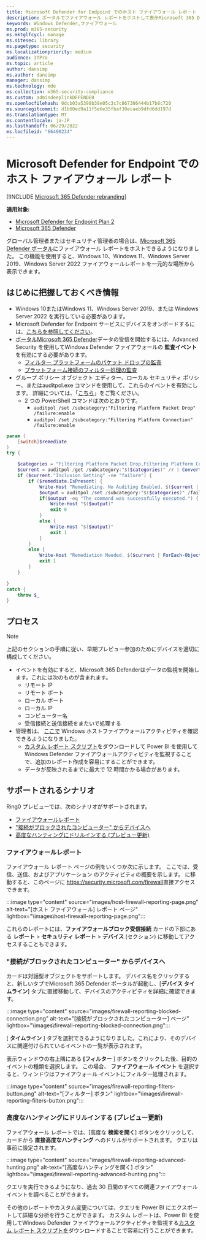 ```yaml
---
title: Microsoft Defender for Endpoint でのホスト ファイアウォール レポート
description: ポータルでファイアウォール レポートをホストして表示Microsoft 365 Defender。
keywords: Windows Defender,ファイアウォール
ms.prod: m365-security
ms.mktglfcycl: manage
ms.sitesec: library
ms.pagetype: security
ms.localizationpriority: medium
audience: ITPro
ms.topic: article
author: dansimp
ms.author: dansimp
manager: dansimp
ms.technology: mde
ms.collection: m365-security-compliance
ms.custom: admindeeplinkDEFENDER
ms.openlocfilehash: 0dcb03a5398b38e05c3c7c867306444b17b8c720
ms.sourcegitcommit: d1b60ed9a11f5e6e35fbaf30ecaeb9dfd6dd197d
ms.translationtype: MT
ms.contentlocale: ja-JP
ms.lasthandoff: 06/29/2022
ms.locfileid: "66490234"
---
```

# <a name="host-firewall-reporting-in-microsoft-defender-for-endpoint"></a>Microsoft Defender for Endpoint でのホスト ファイアウォール レポート

[!INCLUDE [Microsoft 365 Defender rebranding](../../includes/microsoft-defender.md)]

**適用対象:**
- [Microsoft Defender for Endpoint Plan 2](https://go.microsoft.com/fwlink/p/?linkid=2154037)
- [Microsoft 365 Defender](https://go.microsoft.com/fwlink/?linkid=2118804)

グローバル管理者またはセキュリティ管理者の場合は、[Microsoft 365 Defender ポータル](https://security.microsoft.com)にファイアウォール レポートをホストできるようになりました。 この機能を使用すると、Windows 10、Windows 11、Windows Server 2019、Windows Server 2022 ファイアウォールレポートを一元的な場所から表示できます。

## <a name="what-do-you-need-to-know-before-you-begin"></a>はじめに把握しておくべき情報

- Windows 10またはWindows 11、Windows Server 2019、または Windows Server 2022 を実行している必要があります。
- Microsoft Defender for Endpoint サービスにデバイスをオンボードするには、[こちらを参照してください](onboard-configure.md)。
- <a href="https://go.microsoft.com/fwlink/p/?linkid=2077139" target="_blank">ポータルMicrosoft 365 Defender</a>データの受信を開始するには、Advanced Security を使用してWindows Defender ファイアウォールの **監査イベント** を有効にする必要があります。
  - [フィルター プラットフォームのパケット ドロップの監査](/windows/security/threat-protection/auditing/audit-filtering-platform-packet-drop)
  - [プラットフォーム接続のフィルター処理の監査](/windows/security/threat-protection/auditing/audit-filtering-platform-connection)
- グループ ポリシー オブジェクト エディター、ローカル セキュリティ ポリシー、またはauditpol.exe コマンドを使用して、これらのイベントを有効にします。 詳細については、「[こちら](/windows/win32/fwp/auditing-and-logging)」をご覧ください。
  - 2 つの PowerShell コマンドは次のとおりです。
    - `auditpol /set /subcategory:"Filtering Platform Packet Drop" /failure:enable`
    - `auditpol /set /subcategory:"Filtering Platform Connection" /failure:enable`

```powershell
param (
    [switch]$remediate
)
try {

    $categories = "Filtering Platform Packet Drop,Filtering Platform Connection"
    $current = auditpol /get /subcategory:"$($categories)" /r | ConvertFrom-Csv    
    if ($current."Inclusion Setting" -ne "failure") {
        if ($remediate.IsPresent) {
            Write-Host "Remediating. No Auditing Enabled. $($current | ForEach-Object {$_.Subcategory + ":" + $_.'Inclusion Setting' + ";"})"
            $output = auditpol /set /subcategory:"$($categories)" /failure:enable
            if($output -eq "The command was successfully executed.") {
                Write-Host "$($output)"
                exit 0
            }
            else {
                Write-Host "$($output)"
                exit 1
            }
        }
        else {
            Write-Host "Remediation Needed. $($current | ForEach-Object {$_.Subcategory + ":" + $_.'Inclusion Setting' + ";"})."
            exit 1
        }
    }

}
catch {
    throw $_
} 
```

## <a name="the-process"></a>プロセス

> [!NOTE]
> 上記のセクションの手順に従い、早期プレビュー参加のためにデバイスを適切に構成してください。

- イベントを有効にすると、Microsoft 365 Defenderはデータの監視を開始します。これには次のものが含まれます。 
   - リモート IP
   - リモート ポート
   - ローカル ポート
   - ローカル IP
   - コンピューター名
   - 受信接続と送信接続をまたいで処理する
- 管理者は、 [ここで](https://security.microsoft.com/firewall) Windows ホストファイアウォールアクティビティを確認できるようになりました。
   - [カスタム レポート スクリプト](https://github.com/microsoft/MDATP-PowerBI-Templates/tree/master/Firewall)をダウンロードして Power BI を使用してWindows Defender ファイアウォールアクティビティを監視することで、追加のレポート作成を容易にすることができます。
   - データが反映されるまでに最大で 12 時間かかる場合があります。

## <a name="supported-scenarios"></a>サポートされるシナリオ

Ring0 プレビューでは、次のシナリオがサポートされます。

- [ファイアウォールレポート](#firewall-reporting)
- ["接続がブロックされたコンピューター" からデバイスへ](#from-computers-with-a-blocked-connection-to-device)
- [高度なハンティングにドリルインする (プレビュー更新)](#drill-into-advanced-hunting-preview-refresh)

### <a name="firewall-reporting"></a>ファイアウォールレポート

ファイアウォール レポート ページの例をいくつか次に示します。 ここでは、受信、送信、およびアプリケーション のアクティビティの概要を示します。 に移動すると、このページに <https://security.microsoft.com/firewall>直接アクセスできます。

:::image type="content" source="images/host-firewall-reporting-page.png" alt-text="[ホスト ファイアウォール] レポート ページ" lightbox="\images\host-firewall-reporting-page.png":::

これらのレポートには、**ファイアウォールブロック受信接続** カードの下部にある **レポート** > **セキュリティ レポート** > **デバイス** (セクション) に移動してアクセスすることもできます。

### <a name="from-computers-with-a-blocked-connection-to-device"></a>"接続がブロックされたコンピューター" からデバイスへ

カードは対話型オブジェクトをサポートします。 デバイス名をクリックすると、新しいタブでMicrosoft 365 Defender ポータルが起動し、[**デバイス タイムライン**] タブに直接移動して、デバイスのアクティビティを詳細に確認できます。

:::image type="content" source="images/firewall-reporting-blocked-connection.png" alt-text="[接続がブロックされたコンピューター] ページ" lightbox="\images\firewall-reporting-blocked-connection.png":::

[ **タイムライン** ] タブを選択できるようになりました。これにより、そのデバイスに関連付けられているイベントの一覧が表示されます。

表示ウィンドウの右上隅にある **[フィルター** ] ボタンをクリックした後、目的のイベントの種類を選択します。 この場合、 **ファイアウォール イベント** を選択すると、ウィンドウはファイアウォール イベントにフィルター処理されます。

:::image type="content" source="images/firewall-reporting-filters-button.png" alt-text="[フィルター] ボタン" lightbox="\images\firewall-reporting-filters-button.png":::

### <a name="drill-into-advanced-hunting-preview-refresh"></a>高度なハンティングにドリルインする (プレビュー更新)

ファイアウォール レポートでは、[高度な **検索を開く**] ボタンをクリックして、カードから **直接高度なハンティング** へのドリルがサポートされます。 クエリは事前に設定されます。

:::image type="content" source="images/firewall-reporting-advanced-hunting.png" alt-text="[高度なハンティングを開く] ボタン" lightbox="\images\firewall-reporting-advanced-hunting.png":::

クエリを実行できるようになり、過去 30 日間のすべての関連ファイアウォール イベントを調べることができます。

その他のレポートやカスタム変更については、クエリを Power BI にエクスポートして詳細な分析を行うことができます。 カスタム レポートは、Power BI を使用してWindows Defender ファイアウォールアクティビティを監視する[カスタム レポート スクリプトを](https://github.com/microsoft/MDATP-PowerBI-Templates/tree/master/Firewall)ダウンロードすることで容易に行うことができます。

